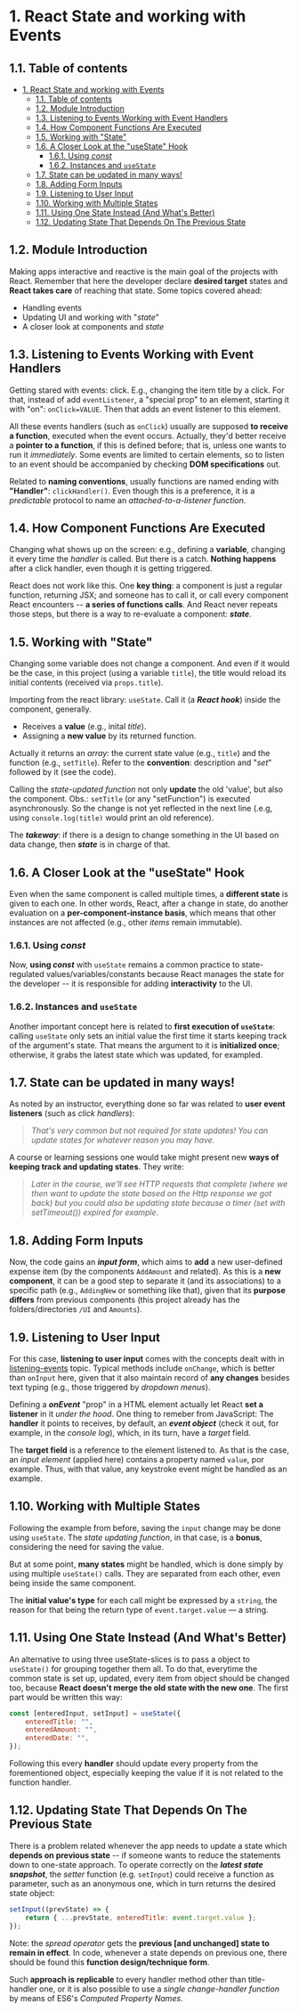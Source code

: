 # 1. React State and working with Events

## 1.1. Table of contents

- [1. React State and working with Events](#1-react-state-and-working-with-events)
  - [1.1. Table of contents](#11-table-of-contents)
  - [1.2. Module Introduction](#12-module-introduction)
  - [1.3. Listening to Events Working with Event Handlers](#13-listening-to-events-working-with-event-handlers)
  - [1.4. How Component Functions Are Executed](#14-how-component-functions-are-executed)
  - [1.5. Working with "State"](#15-working-with-state)
  - [1.6. A Closer Look at the "useState" Hook](#16-a-closer-look-at-the-usestate-hook)
    - [1.6.1. Using _const_](#161-using-const)
    - [1.6.2. Instances and `useState`](#162-instances-and-usestate)
  - [1.7. State can be updated in many ways!](#17-state-can-be-updated-in-many-ways)
  - [1.8. Adding Form Inputs](#18-adding-form-inputs)
  - [1.9. Listening to User Input](#19-listening-to-user-input)
  - [1.10. Working with Multiple States](#110-working-with-multiple-states)
  - [1.11. Using One State Instead (And What's Better)](#111-using-one-state-instead-and-whats-better)
  - [1.12. Updating State That Depends On The Previous State](#112-updating-state-that-depends-on-the-previous-state)

<!-- 46. Module Introduction -->

## 1.2. Module Introduction

Making apps interactive and reactive is the main goal of the projects with React. Remember that here the developer declare **desired target** states and **React takes care** of reaching that state. Some topics covered ahead:

-   Handling events
-   Updating UI and working with "_state_"
-   A closer look at components and _state_

<!-- 47. Listening to Events & Working with Event Handlers -->

## 1.3. Listening to Events Working with Event Handlers

Getting stared with events: click. E.g., changing the item title by a click. For that, instead of add `eventListener`, a "special prop" to an element, starting it with "on": `onClick=VALUE`. Then that adds an event listener to this element.

All these events handlers (such as `onClick`) usually are supposed **to receive a function**, executed when the event occurs. Actually, they'd better receive a **pointer to a function**, if this is defined before; that is, unless one wants to run it _immediately_. Some events are limited to certain elements, so to listen to an event should be accompanied by checking **DOM specifications** out.

Related to **naming conventions**, usually functions are named ending with **"Handler"**: `clickHandler()`. Even though this is a preference, it is a _predictable_ protocol to name an _attached-to-a-listener function_.

<!-- 48. How Component Functions Are Executed -->

## 1.4. How Component Functions Are Executed

Changing what shows up on the screen: e.g., defining a **variable**, changing it every time the _handler_ is called. But there is a catch. **Nothing happens** after a click handler, even though it is getting triggered.

React does not work like this. One **key thing**: a component is just a regular function, returning JSX; and someone has to call it, or call every component React encounters -- **a series of functions calls**. And React never repeats those steps, but there is a way to re-evaluate a component: **_state_**.

<!-- 49. Working with "State" -->

## 1.5. Working with "State"

Changing some variable does not change a component. And even if it would be the case, in this project (using a variable `title`), the title would reload its initial contents (received via `props.title`).

Importing from the react library: `useState`. Call it (a **_React hook_**) inside the component, generally.

-   Receives a **value** (e.g., inital _title_).
-   Assigning a **new value** by its returned function.

Actually it returns an _array_: the current state value (e.g., `title`) and the function (e.g., `setTitle`). Refer to the **convention**: description and "_set_" followed by it (see the code).

Calling the _state-updated function_ not only **update** the old 'value', but also the component. Obs.: `setTitle` (or any "setFunction") is executed asynchronously. So the change is not yet reflected in the next line (.e.g, using `console.log(title)` would print an old reference).

The **_takeway_**: if there is a design to change something in the UI based on data change, then **_state_** is in charge of that.

<!-- 50. A Closer Look at the "useState" Hook -->

## 1.6. A Closer Look at the "useState" Hook

Even when the same component is called multiple times, a **different state** is given to each one. In other words, React, after a change in state, do another evaluation on a **per-component-instance basis**, which means that other instances are not affected (e.g., other _items_ remain immutable).

### 1.6.1. Using _const_

Now, **using _const_** with `useState` remains a common practice to state-regulated values/variables/constants because React manages the state for the developer -- it is responsible for adding **interactivity** to the UI.

### 1.6.2. Instances and `useState`

Another important concept here is related to **first execution of `useState`**: calling `useState` only sets an initial value the first time it starts keeping track of the argument's state. That means the argument to it is **initialized once**; otherwise, it grabs the latest state which was updated, for exampled.

<!-- 51. State can be updated in many ways! -->

## 1.7. State can be updated in many ways!

As noted by an instructor, everything done so far was related to **user event listeners** (such as _click handlers_):

> _That's very common but not required for state updates! You can update states for whatever reason you may have._

A course or learning sessions one would take might present new **ways of keeping track and updating states**. They write:

> _Later in the course, we'll see HTTP requests that complete (where we then want to update the state based on the Http response we got back) but you could also be updating state because a timer (set with setTimeout()) expired for example_.

<!-- 52. Adding Form Inputs -->

## 1.8. Adding Form Inputs

Now, the code gains an **_input form_**, which aims to **add** a new user-defined expense item (by the components `AddAmount` and related). As this is a **new component**, it can be a good step to separate it (and its associations) to a specific path (e.g., `AddingNew` or something like that), given that its **purpose differs** from previous components (this project already has the folders/directories `/UI` and `Amounts`).

<!-- 53. Listening to User Input -->

## 1.9. Listening to User Input

For this case, **listening to user input** comes with the concepts dealt with in [listening-events][listening-events] topic. Typical methods include `onChange`, which is better than `onInput` here, given that it also maintain record of **any changes** besides text typing (e.g., those triggered by _dropdown menus_).

Defining a **_onEvent_** "prop" in a HTML element actually let React **set a listener** in it _under the hood_. One thing to remeber from JavaScript: The **handler** it points to receives, by default, an **_event object_** (check it out, for example, in the _console log_), which, in its turn, have a _target_ field.

The **target field** is a reference to the element listened to. As that is the case, an _input element_ (applied here) contains a property named `value`, por example. Thus, with that value, any keystroke event might be handled as an example.

<!-- 54. Working with Multiple States -->

## 1.10. Working with Multiple States

Following the example from before, saving the `input` change may be done using `useState`. The _state updating function_, in that case, is a **bonus**, considering the need for saving the value.

But at some point, **many states** might be handled, which is done simply by using multiple `useState()` calls. They are separated from each other, even being inside the same component.

The **initial value's type** for each call might be expressed by a `string`, the reason for that being the return type of `event.target.value` — a string.

<!-- 55. Using One State Instead (And What's Better) -->

## 1.11. Using One State Instead (And What's Better)

An alternative to using three useState-slices is to pass a object to `useState()` for grouping together them all. To do that, everytime the common state is set up, updated, every item from object should be changed too, because **React doesn't merge the old state with the new one**. The first part would be written this way:

```javascript
const [enteredInput, setInput] = useState({
    enteredTitle: "",
    enteredAmount: "",
    enteredDate: "",
});
```

Following this every **handler** should update every property from the forementioned object, especially keeping the value if it is not related to the function handler.

<!-- 56. Updating State That Depends On The Previous State -->

## 1.12. Updating State That Depends On The Previous State

There is a problem related whenever the app needs to update a state which **depends on previous state** -- if someone wants to reduce the statements down to one-state approach. To operate correctly on the **_latest state snapshot_**, the _setter_ function (e.g. `setInput`) could receive a function as parameter, such as an anonymous one, which in turn returns the desired state object:

```javascript
setInput((prevState) => {
    return { ...prevState, enteredTitle: event.target.value };
});
```

Note: the _spread operator_ gets the **previous \[and unchanged\] state to remain in effect**. In code, whenever a state depends on previous one, there should be found this **function design/technique form**.

Such **approach is replicable** to every handler method other than title-handler one, or it is also possible to use a _single change-handler function_ by means of ES6's _Computed Property Names_.

##

<!-- Link references -->

[listening-events]: #13-listening-to-events-working-with-event-handlers
